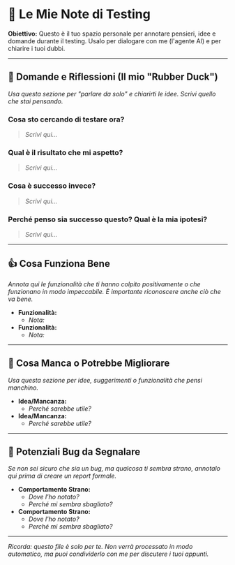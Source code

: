 # 📝 Le Mie Note di Testing

**Obiettivo:** Questo è il tuo spazio personale per annotare pensieri, idee e domande durante il testing. Usalo per dialogare con me (l'agente AI) e per chiarire i tuoi dubbi.

---

## 🧠 Domande e Riflessioni (Il mio "Rubber Duck")

_Usa questa sezione per "parlare da solo" e chiarirti le idee. Scrivi quello che stai pensando._

### Cosa sto cercando di testare ora?

> _Scrivi qui..._

### Qual è il risultato che mi aspetto?

> _Scrivi qui..._

### Cosa è successo invece?

> _Scrivi qui..._

### Perché penso sia successo questo? Qual è la mia ipotesi?

> _Scrivi qui..._

---

## 👍 Cosa Funziona Bene

_Annota qui le funzionalità che ti hanno colpito positivamente o che funzionano in modo impeccabile. È importante riconoscere anche ciò che va bene._

- **Funzionalità:**
  - _Nota:_
- **Funzionalità:**
  - _Nota:_

---

## 🤔 Cosa Manca o Potrebbe Migliorare

_Usa questa sezione per idee, suggerimenti o funzionalità che pensi manchino._

- **Idea/Mancanza:**
  - _Perché sarebbe utile?_
- **Idea/Mancanza:**
  - _Perché sarebbe utile?_

---

## 🐞 Potenziali Bug da Segnalare

_Se non sei sicuro che sia un bug, ma qualcosa ti sembra strano, annotalo qui prima di creare un report formale._

- **Comportamento Strano:**
  - _Dove l'ho notato?_
  - _Perché mi sembra sbagliato?_
- **Comportamento Strano:**
  - _Dove l'ho notato?_
  - _Perché mi sembra sbagliato?_

---

_Ricorda: questo file è solo per te. Non verrà processato in modo automatico, ma puoi condividerlo con me per discutere i tuoi appunti._
